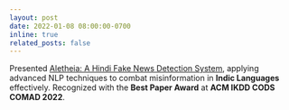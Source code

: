 ```yaml
---
layout: post
date: 2022-01-08 08:00:00-0700
inline: true
related_posts: false
---
```

Presented [Aletheia: A Hindi Fake News Detection System](https://dl.acm.org/doi/abs/10.1145/3493700.3493736), applying advanced NLP techniques to combat misinformation in **Indic Languages** effectively. Recognized with the **Best Paper Award** at **ACM IKDD CODS COMAD 2022**.
